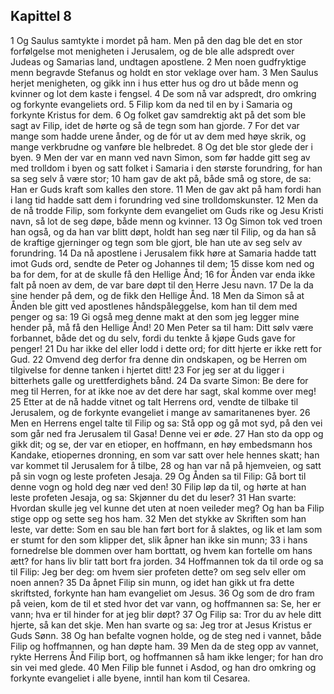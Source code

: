 ## Kapittel 8

1 Og Saulus samtykte i mordet på ham. Men på den dag ble det en stor forfølgelse mot menigheten i Jerusalem, og de ble alle adspredt over Judeas og Samarias land, undtagen apostlene.
2 Men noen gudfryktige menn begravde Stefanus og holdt en stor veklage over ham.
3 Men Saulus herjet menigheten, og gikk inn i hus etter hus og dro ut både menn og kvinner og lot dem kaste i fengsel.
4 De som nå var adspredt, dro omkring og forkynte evangeliets ord.
5 Filip kom da ned til en by i Samaria og forkynte Kristus for dem.
6 Og folket gav samdrektig akt på det som ble sagt av Filip, idet de hørte og så de tegn som han gjorde.
7 For det var mange som hadde urene ånder, og de fór ut av dem med høye skrik, og mange verkbrudne og vanføre ble helbredet.
8 Og det ble stor glede der i byen.
9 Men der var en mann ved navn Simon, som før hadde gitt seg av med trolldom i byen og satt folket i Samaria i den største forundring, for han sa seg selv å være stor;
10 ham gav de akt på, både små og store, de sa: Han er Guds kraft som kalles den store.
11 Men de gav akt på ham fordi han i lang tid hadde satt dem i forundring ved sine trolldomskunster.
12 Men da de nå trodde Filip, som forkynte dem evangeliet om Guds rike og Jesu Kristi navn, så lot de seg døpe, både menn og kvinner.
13 Og Simon tok ved troen han også, og da han var blitt døpt, holdt han seg nær til Filip, og da han så de kraftige gjerninger og tegn som ble gjort, ble han ute av seg selv av forundring.
14 Da nå apostlene i Jerusalem fikk høre at Samaria hadde tatt imot Guds ord, sendte de Peter og Johannes til dem;
15 disse kom ned og ba for dem, for at de skulle få den Hellige Ånd;
16 for Ånden var enda ikke falt på noen av dem, de var bare døpt til den Herre Jesu navn.
17 De la da sine hender på dem, og de fikk den Hellige Ånd.
18 Men da Simon så at Ånden ble gitt ved apostlenes håndspåleggelse, kom han til dem med penger og sa:
19 Gi også meg denne makt at den som jeg legger mine hender på, må få den Hellige Ånd!
20 Men Peter sa til ham: Ditt sølv være forbannet, både det og du selv, fordi du tenkte å kjøpe Guds gave for penger!
21 Du har ikke del eller lodd i dette ord; for ditt hjerte er ikke rett for Gud.
22 Omvend deg derfor fra denne din ondskapen, og be Herren om tilgivelse for denne tanken i hjertet ditt!
23 For jeg ser at du ligger i bitterhets galle og urettferdighets bånd.
24 Da svarte Simon: Be dere for meg til Herren, for at ikke noe av det dere har sagt, skal komme over meg!
25 Etter at de nå hadde vitnet og talt Herrens ord, vendte de tilbake til Jerusalem, og de forkynte evangeliet i mange av samaritanenes byer.
26 Men en Herrens engel talte til Filip og sa: Stå opp og gå mot syd, på den vei som går ned fra Jerusalem til Gasa! Denne vei er øde.
27 Han sto da opp og gikk dit; og se, der var en etioper, en hoffmann, en høy embedsmann hos Kandake, etiopernes dronning, en som var satt over hele hennes skatt; han var kommet til Jerusalem for å tilbe,
28 og han var nå på hjemveien, og satt på sin vogn og leste profeten Jesaja.
29 Og Ånden sa til Filip: Gå bort til denne vogn og hold deg nær ved den!
30 Filip løp da til, og hørte at han leste profeten Jesaja, og sa: Skjønner du det du leser?
31 Han svarte: Hvordan skulle jeg vel kunne det uten at noen veileder meg? Og han ba Filip stige opp og sette seg hos ham.
32 Men det stykke av Skriften som han leste, var dette: Som en sau ble han ført bort for å slaktes, og lik et lam som er stumt for den som klipper det, slik åpner han ikke sin munn;
33 i hans fornedrelse ble dommen over ham borttatt, og hvem kan fortelle om hans ætt? for hans liv blir tatt bort fra jorden.
34 Hoffmannen tok da til orde og sa til Filip: Jeg ber deg: om hvem sier profeten dette? om seg selv eller om noen annen?
35 Da åpnet Filip sin munn, og idet han gikk ut fra dette skriftsted, forkynte han ham evangeliet om Jesus.
36 Og som de dro fram på veien, kom de til et sted hvor det var vann, og hoffmannen sa: Se, her er vann; hva er til hinder for at jeg blir døpt?
37 Og Filip sa: Tror du av hele ditt hjerte, så kan det skje. Men han svarte og sa: Jeg tror at Jesus Kristus er Guds Sønn.
38 Og han befalte vognen holde, og de steg ned i vannet, både Filip og hoffmannen, og han døpte ham.
39 Men da de steg opp av vannet, rykte Herrens Ånd Filip bort, og hoffmannen så ham ikke lenger; for han dro sin vei med glede.
40 Men Filip ble funnet i Asdod, og han dro omkring og forkynte evangeliet i alle byene, inntil han kom til Cesarea.
